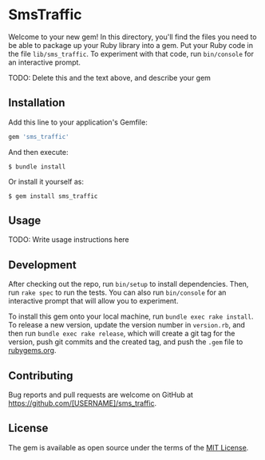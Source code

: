 # SmsTraffic

Welcome to your new gem! In this directory, you'll find the files you need to be able to package up your Ruby library into a gem. Put your Ruby code in the file `lib/sms_traffic`. To experiment with that code, run `bin/console` for an interactive prompt.

TODO: Delete this and the text above, and describe your gem

## Installation

Add this line to your application's Gemfile:

```ruby
gem 'sms_traffic'
```

And then execute:

    $ bundle install

Or install it yourself as:

    $ gem install sms_traffic

## Usage

TODO: Write usage instructions here

## Development

After checking out the repo, run `bin/setup` to install dependencies. Then, run `rake spec` to run the tests. You can also run `bin/console` for an interactive prompt that will allow you to experiment.

To install this gem onto your local machine, run `bundle exec rake install`. To release a new version, update the version number in `version.rb`, and then run `bundle exec rake release`, which will create a git tag for the version, push git commits and the created tag, and push the `.gem` file to [rubygems.org](https://rubygems.org).

## Contributing

Bug reports and pull requests are welcome on GitHub at https://github.com/[USERNAME]/sms_traffic.

## License

The gem is available as open source under the terms of the [MIT License](https://opensource.org/licenses/MIT).
